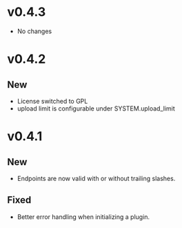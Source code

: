 # v0.4.3

* No changes

# v0.4.2

## New

* License switched to GPL
* upload limit is configurable under SYSTEM.upload\_limit

# v0.4.1

## New

* Endpoints are now valid with or without trailing slashes.

## Fixed

* Better error handling when initializing a plugin.
